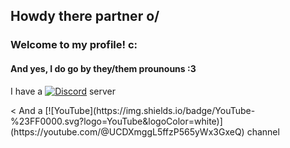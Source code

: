 ## Howdy there partner o/
### Welcome to my profile! c:
#### And yes, I do go by they/them prounouns :3
I have a [![Discord](https://img.shields.io/badge/Discord-%237289DA.svg?logo=discord&logoColor=white)](https://discord.gg/https://discord.gg/8r9t8uTNJh) server
<div><
And a [![YouTube](https://img.shields.io/badge/YouTube-%23FF0000.svg?logo=YouTube&logoColor=white)](https://youtube.com/@UCDXmggL5ffzP565yWx3GxeQ) channel 



<!--
**Dymusic/Dymusic** is a ✨ _special_ ✨ repository because its `README.md` (this file) appears on your GitHub profile.

Here are some ideas to get you started:

- 🔭 I’m currently working on ...
- 🌱 I’m currently learning ...
- 👯 I’m looking to collaborate on ...
- 🤔 I’m looking for help with ...
- 💬 Ask me about ...
- 📫 How to reach me: ...
- 😄 Pronouns: ...
- ⚡ Fun fact: ...
-->
